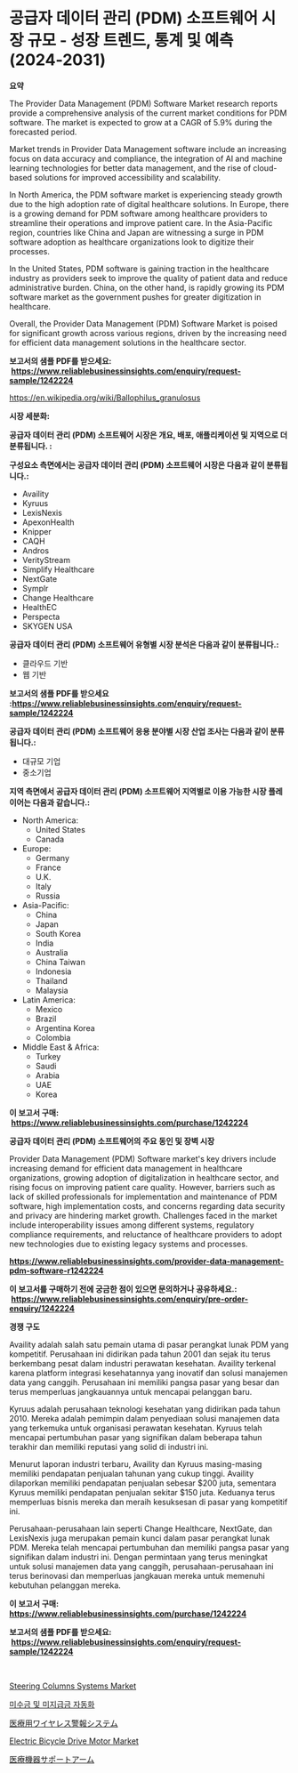 <p><h1>공급자 데이터 관리 (PDM) 소프트웨어 시장 규모 - 성장 트렌드, 통계 및 예측 (2024-2031)</h1></p><p><strong>요약</strong></p>
<p><p>The Provider Data Management (PDM) Software Market research reports provide a comprehensive analysis of the current market conditions for PDM software. The market is expected to grow at a CAGR of 5.9% during the forecasted period. </p><p>Market trends in Provider Data Management software include an increasing focus on data accuracy and compliance, the integration of AI and machine learning technologies for better data management, and the rise of cloud-based solutions for improved accessibility and scalability.</p><p>In North America, the PDM software market is experiencing steady growth due to the high adoption rate of digital healthcare solutions. In Europe, there is a growing demand for PDM software among healthcare providers to streamline their operations and improve patient care. In the Asia-Pacific region, countries like China and Japan are witnessing a surge in PDM software adoption as healthcare organizations look to digitize their processes.</p><p>In the United States, PDM software is gaining traction in the healthcare industry as providers seek to improve the quality of patient data and reduce administrative burden. China, on the other hand, is rapidly growing its PDM software market as the government pushes for greater digitization in healthcare.</p><p>Overall, the Provider Data Management (PDM) Software Market is poised for significant growth across various regions, driven by the increasing need for efficient data management solutions in the healthcare sector.</p></p>
<p><strong>보고서의 샘플 PDF를 받으세요: &nbsp;<a href="https://www.reliablebusinessinsights.com/enquiry/request-sample/1242224">https://www.reliablebusinessinsights.com/enquiry/request-sample/1242224</a></strong></p>
<p><a href="https://en.wikipedia.org/wiki/Ballophilus_granulosus">https://en.wikipedia.org/wiki/Ballophilus_granulosus</a></p>
<p><strong>시장 세분화:</strong></p>
<p><strong> 공급자 데이터 관리 (PDM) 소프트웨어 시장은 개요, 배포, 애플리케이션 및 지역으로 더 분류됩니다. :</strong></p>
<p><strong>구성요소 측면에서는 공급자 데이터 관리 (PDM) 소프트웨어 시장은 다음과 같이 분류됩니다.:</strong></p>
<p><ul><li>Availity</li><li>Kyruus</li><li>LexisNexis</li><li>ApexonHealth</li><li>Knipper</li><li>CAQH</li><li>Andros</li><li>VerityStream</li><li>Simplify Healthcare</li><li>NextGate</li><li>Symplr</li><li>Change Healthcare</li><li>HealthEC</li><li>Perspecta</li><li>SKYGEN USA</li></ul></p>
<p><strong> 공급자 데이터 관리 (PDM) 소프트웨어 유형별 시장 분석은 다음과 같이 분류됩니다.:</strong></p>
<p><ul><li>클라우드 기반</li><li>웹 기반</li></ul></p>
<p><strong>보고서의 샘플 PDF를 받으세요 :<a href="https://www.reliablebusinessinsights.com/enquiry/request-sample/1242224">https://www.reliablebusinessinsights.com/enquiry/request-sample/1242224</a></strong></p>
<p><strong> 공급자 데이터 관리 (PDM) 소프트웨어 응용 분야별 시장 산업 조사는 다음과 같이 분류됩니다.:</strong></p>
<p><ul><li>대규모 기업</li><li>중소기업</li></ul></p>
<p><strong>지역 측면에서 공급자 데이터 관리 (PDM) 소프트웨어 지역별로 이용 가능한 시장 플레이어는 다음과 같습니다.:</strong></p>
<p><ul>
    <li>
        North America:
        <ul>
            <li>United States</li>
            <li>Canada</li>
        </ul>
    </li>
    <li>
        Europe:
        <ul>
            <li>Germany</li>
            <li>France</li>
            <li>U.K.</li>
            <li>Italy</li>
            <li>Russia</li>
        </ul>
    </li>
    <li>
        Asia-Pacific:
        <ul>
            <li>China</li>
            <li>Japan</li>
            <li>South Korea</li>
            <li>India</li>
            <li>Australia</li>
            <li>China Taiwan</li>
            <li>Indonesia</li>
            <li>Thailand</li>
            <li>Malaysia</li>
        </ul>
    </li>
    <li>
        Latin America:
        <ul>
            <li>Mexico</li>
            <li>Brazil</li>
            <li>Argentina Korea</li>
            <li>Colombia</li>
        </ul>
    </li>
    <li>
        Middle East & Africa:
        <ul>
            <li>Turkey</li>
            <li>Saudi</li>
            <li>Arabia</li>
            <li>UAE</li>
            <li>Korea</li>
        </ul>
    </li>
    </ul></p>
<p><strong>이 보고서 구매: &nbsp;<a href="https://www.reliablebusinessinsights.com/purchase/1242224">https://www.reliablebusinessinsights.com/purchase/1242224</a></strong></p>
<p><strong>공급자 데이터 관리 (PDM) 소프트웨어의 주요 동인 및 장벽 시장</strong></p>
<p><p>Provider Data Management (PDM) Software market's key drivers include increasing demand for efficient data management in healthcare organizations, growing adoption of digitalization in healthcare sector, and rising focus on improving patient care quality. However, barriers such as lack of skilled professionals for implementation and maintenance of PDM software, high implementation costs, and concerns regarding data security and privacy are hindering market growth. Challenges faced in the market include interoperability issues among different systems, regulatory compliance requirements, and reluctance of healthcare providers to adopt new technologies due to existing legacy systems and processes.</p></p>
<p><strong><a href="https://www.reliablebusinessinsights.com/provider-data-management-pdm-software-r1242224">https://www.reliablebusinessinsights.com/provider-data-management-pdm-software-r1242224</a></strong></p>
<p><strong>이 보고서를 구매하기 전에 궁금한 점이 있으면 문의하거나 공유하세요.: &nbsp;<a href="https://www.reliablebusinessinsights.com/enquiry/pre-order-enquiry/1242224">https://www.reliablebusinessinsights.com/enquiry/pre-order-enquiry/1242224</a></strong></p>
<p><strong>경쟁 구도</strong></p>
<p><p>Availity adalah salah satu pemain utama di pasar perangkat lunak PDM yang kompetitif. Perusahaan ini didirikan pada tahun 2001 dan sejak itu terus berkembang pesat dalam industri perawatan kesehatan. Availity terkenal karena platform integrasi kesehatannya yang inovatif dan solusi manajemen data yang canggih. Perusahaan ini memiliki pangsa pasar yang besar dan terus memperluas jangkauannya untuk mencapai pelanggan baru.</p><p>Kyruus adalah perusahaan teknologi kesehatan yang didirikan pada tahun 2010. Mereka adalah pemimpin dalam penyediaan solusi manajemen data yang terkemuka untuk organisasi perawatan kesehatan. Kyruus telah mencapai pertumbuhan pasar yang signifikan dalam beberapa tahun terakhir dan memiliki reputasi yang solid di industri ini.</p><p>Menurut laporan industri terbaru, Availity dan Kyruus masing-masing memiliki pendapatan penjualan tahunan yang cukup tinggi. Availity dilaporkan memiliki pendapatan penjualan sebesar $200 juta, sementara Kyruus memiliki pendapatan penjualan sekitar $150 juta. Keduanya terus memperluas bisnis mereka dan meraih kesuksesan di pasar yang kompetitif ini.</p><p>Perusahaan-perusahaan lain seperti Change Healthcare, NextGate, dan LexisNexis juga merupakan pemain kunci dalam pasar perangkat lunak PDM. Mereka telah mencapai pertumbuhan dan memiliki pangsa pasar yang signifikan dalam industri ini. Dengan permintaan yang terus meningkat untuk solusi manajemen data yang canggih, perusahaan-perusahaan ini terus berinovasi dan memperluas jangkauan mereka untuk memenuhi kebutuhan pelanggan mereka.</p></p>
<p><strong>이 보고서 구매: &nbsp; <a href="https://www.reliablebusinessinsights.com/purchase/1242224">https://www.reliablebusinessinsights.com/purchase/1242224</a></strong></p>
<p><strong>보고서의 샘플 PDF를 받으세요: &nbsp;<a href="https://www.reliablebusinessinsights.com/enquiry/request-sample/1242224">https://www.reliablebusinessinsights.com/enquiry/request-sample/1242224</a></strong><strong></strong></p>
<p>&nbsp;</p>
<p><p><a href="https://medium.com/@go-emi/steering-columns-systems-market-size-growth-and-industry-analysis-by-market-segmentation-and-c3a374c86b15">Steering Columns Systems Market</a></p><p><a href="https://github.com/LuckeyCorbin/Market-Research-Report-List-1/blob/main/9859478127352.md">미수금 및 미지급금 자동화</a></p><p><a href="https://github.com/RandallRunte2023/Market-Research-Report-List-2/blob/main/1115424125403.md">医療用ワイヤレス警報システム</a></p><p><a href="https://medium.com/@haangelat16/electric-bicycle-drive-motor-market-global-market-insights-and-sales-trends-2024-to-2031-593a6cb14e1a">Electric Bicycle Drive Motor Market</a></p><p><a href="https://github.com/DanykaKilback/Market-Research-Report-List-2/blob/main/8962631125404.md">医療機器サポートアーム</a></p></p>
